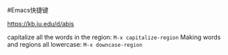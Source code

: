 
#Emacs快捷键

https://kb.iu.edu/d/abis

capitalize all the words in the region: `M-x capitalize-region`
Making words and regions all lowercase: `M-x downcase-region`


